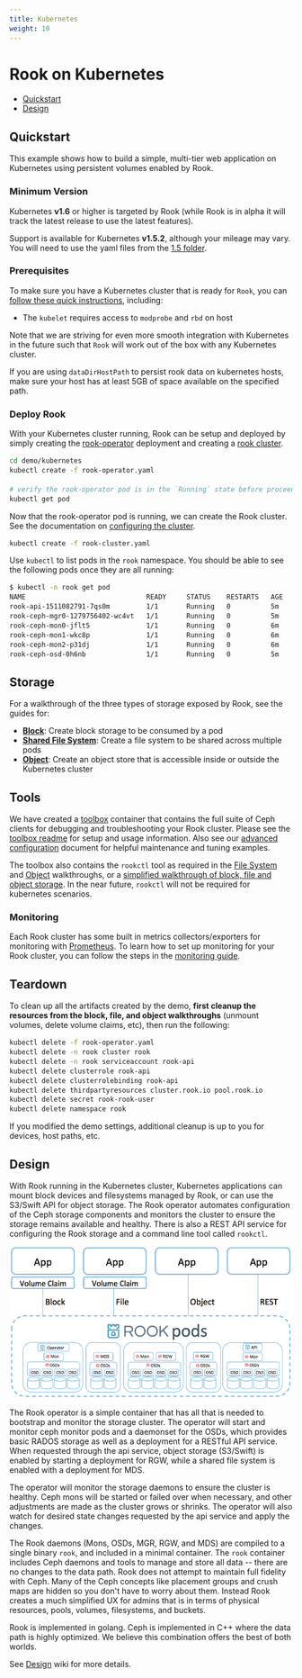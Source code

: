 ```yaml
---
title: Kubernetes
weight: 10
---
```


# Rook on Kubernetes

- [Quickstart](#quickstart)
- [Design](#design)

## Quickstart

This example shows how to build a simple, multi-tier web application on Kubernetes using persistent volumes enabled by Rook.

### Minimum Version

Kubernetes **v1.6** or higher is targeted by Rook (while Rook is in alpha it will track the latest release to use the latest features).

Support is available for Kubernetes **v1.5.2**, although your mileage may vary.
You will need to use the yaml files from the [1.5 folder](/demo/kubernetes/1.5).

### Prerequisites

To make sure you have a Kubernetes cluster that is ready for `Rook`, you can [follow these quick instructions](k8s-pre-reqs.md), including:
- The `kubelet` requires access to `modprobe` and `rbd` on host

Note that we are striving for even more smooth integration with Kubernetes in the future such that `Rook` will work out of the box with any Kubernetes cluster.

If you are using `dataDirHostPath` to persist rook data on kubernetes hosts, make sure your host has at least 5GB of space available on the specified path.

### Deploy Rook

With your Kubernetes cluster running, Rook can be setup and deployed by simply creating the [rook-operator](/demo/kubernetes/rook-operator.yaml) deployment and creating a [rook cluster](/demo/kubernetes/rook-cluster.yaml).

```bash
cd demo/kubernetes
kubectl create -f rook-operator.yaml

# verify the rook-operator pod is in the `Running` state before proceeding
kubectl get pod
```

Now that the rook-operator pod is running, we can create the Rook cluster. See the documentation on [configuring the cluster](cluster-tpr.md).
```bash
kubectl create -f rook-cluster.yaml
```

Use `kubectl` to list pods in the `rook` namespace. You should be able to see the following pods once they are all running:

```bash
$ kubectl -n rook get pod
NAME                              READY     STATUS    RESTARTS   AGE
rook-api-1511082791-7qs0m         1/1       Running   0          5m
rook-ceph-mgr0-1279756402-wc4vt   1/1       Running   0          5m
rook-ceph-mon0-jflt5              1/1       Running   0          6m
rook-ceph-mon1-wkc8p              1/1       Running   0          6m
rook-ceph-mon2-p31dj              1/1       Running   0          6m
rook-ceph-osd-0h6nb               1/1       Running   0          5m
```

## Storage

For a walkthrough of the three types of storage exposed by Rook, see the guides for:
- **[Block](k8s-block.md)**: Create block storage to be consumed by a pod
- **[Shared File System](k8s-filesystem.md)**: Create a file system to be shared across multiple pods
- **[Object](k8s-object.md)**: Create an object store that is accessible inside or outside the Kubernetes cluster

## Tools

We have created a [toolbox](/demo/kubernetes/rook-tools.yaml) container that contains the full suite of Ceph clients for debugging and troubleshooting your Rook cluster.  Please see the [toolbox readme](toolbox.md) for setup and usage information. Also see our [advanced configuration](advanced-configuration.md) document for helpful maintenance and tuning examples.

The toolbox also contains the `rookctl` tool as required in the [File System](k8s-filesystem.md) and [Object](k8s-object.md) walkthroughs, or a [simplified walkthrough of block, file and object storage](client.md). In the near future, `rookctl` will not be required for kubernetes scenarios.

### Monitoring

Each Rook cluster has some built in metrics collectors/exporters for monitoring with [Prometheus](https://prometheus.io/).
To learn how to set up monitoring for your Rook cluster, you can follow the steps in the [monitoring guide](./k8s-monitoring.md).

## Teardown

To clean up all the artifacts created by the demo, **first cleanup the resources from the block, file, and object walkthroughs** (unmount volumes, delete volume claims, etc), then run the following:
```bash
kubectl delete -f rook-operator.yaml
kubectl delete -n rook cluster rook
kubectl delete -n rook serviceaccount rook-api
kubectl delete clusterrole rook-api
kubectl delete clusterrolebinding rook-api
kubectl delete thirdpartyresources cluster.rook.io pool.rook.io
kubectl delete secret rook-rook-user
kubectl delete namespace rook
```
If you modified the demo settings, additional cleanup is up to you for devices, host paths, etc.

## Design

With Rook running in the Kubernetes cluster, Kubernetes applications can
mount block devices and filesystems managed by Rook, or can use the S3/Swift API for object storage. The Rook operator
automates configuration of the Ceph storage components and monitors the cluster to ensure the storage remains available
and healthy. There is also a REST API service for configuring the Rook storage and a command line tool called `rookctl`.

![Rook Architecture on Kubernetes](media/kubernetes.png)

The Rook operator is a simple container that has all that is needed to bootstrap
and monitor the storage cluster. The operator will start and monitor ceph monitor pods and a daemonset for the OSDs, which provides basic
RADOS storage as well as a deployment for a RESTful API service. When requested through the api service,
object storage (S3/Swift) is enabled by starting a deployment for RGW, while a shared file system is enabled with a deployment for MDS.

The operator will monitor the storage daemons to ensure the cluster is healthy. Ceph mons will be started or failed over when necessary, and
other adjustments are made as the cluster grows or shrinks.  The operator will also watch for desired state changes
requested by the api service and apply the changes.

The Rook daemons (Mons, OSDs, MGR, RGW, and MDS) are compiled to a single binary `rook`, and included in a minimal container.
The `rook` container includes Ceph daemons and tools to manage and store all data -- there are no changes to the data path.
Rook does not attempt to maintain full fidelity with Ceph. Many of the Ceph concepts like placement groups and crush maps
are hidden so you don't have to worry about them. Instead Rook creates a much simplified UX for admins that is in terms
of physical resources, pools, volumes, filesystems, and buckets.

Rook is implemented in golang. Ceph is implemented in C++ where the data path is highly optimized. We believe
this combination offers the best of both worlds.

See [Design](https://github.com/rook/rook/wiki/Design) wiki for more details.
